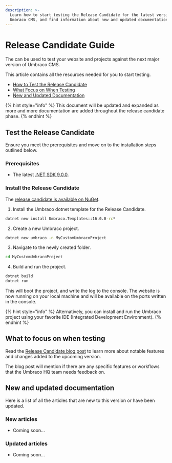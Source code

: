 ```yaml
---
description: >-
  Learn how to start testing the Release Candidate for the latest version of
  Umbraco CMS, and find information about new and updated documentation.
---
```


# Release Candidate Guide

The can be used to test your website and projects against the next major version of Umbraco CMS.

This article contains all the resources needed for you to start testing.

* [How to Test the Release Candidate](#test-the-release-candidate)
* [What Focus on When Testing](#what-to-focus-on-when-testing)
* [New and Updated Documentation](#new-and-updated-documentation)

{% hint style="info" %}
This document will be updated and expanded as more and more documentation are added throughout the release candidate phase.
{% endhint %}

## Test the Release Candidate

Ensure you meet the prerequisites and move on to the installation steps outlined below.

### Prerequisites

* The latest [.NET SDK 9.0.0](https://dotnet.microsoft.com/en-us/download/dotnet/9.0).

### Install the Release Candidate

The [release candidate is available on NuGet](https://www.nuget.org/packages/Umbraco.Cms/16.0.0-rc).

1. Install the Umbraco dotnet template for the Release Candidate.

```cmd
dotnet new install Umbraco.Templates::16.0.0-rc*
```

2. Create a new Umbraco project.

```cmd
dotnet new umbraco -n MyCustomUmbracoProject
```

3. Navigate to the newly created folder.

```cmd
cd MyCustomUmbracoProject
```

4. Build and run the project.

```cmd
dotnet build
dotnet run
```

This will boot the project, and write the log to the console. The website is now running on your local machine and will be available on the ports written in the console.

{% hint style="info" %}
Alternatively, you can install and run the Umbraco project using your favorite IDE (Integrated Development Environment).
{% endhint %}

## What to focus on when testing

Read the [Release Candidate blog post](https://umbraco.com/) to learn more about notable features and changes added to the upcoming version.

The blog post will mention if there are any specific features or workflows that the Umbraco HQ team needs feedback on.

## New and updated documentation

Here is a list of all the articles that are new to this version or have been updated.

### New articles

* Coming soon...

### Updated articles

* Coming soon...
